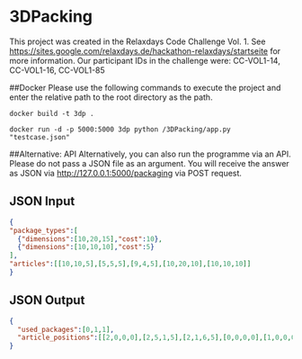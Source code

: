 # 3DPacking
This project was created in the Relaxdays Code Challenge Vol. 1. See https://sites.google.com/relaxdays.de/hackathon-relaxdays/startseite for more information.
Our participant IDs in the challenge were: CC-VOL1-14, CC-VOL1-16, CC-VOL1-85





##Docker
Please use the following commands to execute the project 
and enter the relative path to the root directory as the path.
```commandline
docker build -t 3dp .   

docker run -d -p 5000:5000 3dp python /3DPacking/app.py "testcase.json"
```

##Alternative: API
Alternatively, you can also run the programme via an API. 
Please do not pass a JSON file as an argument. 
You will receive the answer as JSON via http://127.0.0.1:5000/packaging via POST request.


## JSON Input
```json
{
"package_types":[
  {"dimensions":[10,20,15],"cost":10},
  {"dimensions":[10,10,10],"cost":5}
],
"articles":[[10,10,5],[5,5,5],[9,4,5],[10,20,10],[10,10,10]]
}
```

## JSON Output
```json
{
  "used_packages":[0,1,1],
  "article_positions":[[2,0,0,0],[2,5,1,5],[2,1,6,5],[0,0,0,0],[1,0,0,0]]
}
```

